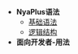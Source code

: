 <!-- docs/_sidebar.md -->
* **NyaPlus语法**
   * [基础语法](syntax/basic.md)
   * [逻辑结构](syntax/logic.md)
* **面向开发者-用法**